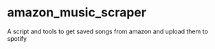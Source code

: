 # amazon_music_scraper
A script and tools to get saved songs from amazon and upload them to spotify
